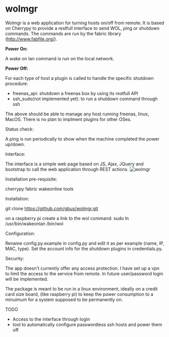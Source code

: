# wolmgr

Wolmgr is a web application for turning hosts on/off  from remote. 
It is based on Cherrypy to provide a restfull interface to send WOL, ping or shutdown commands.
The commands are run by the fabric library (http://www.fabfile.org/). 

<b>Power On:</b>

A wake on lan command is run on the local network.


<b>Power Off:</b>

For each type of host a plugin is called to handle the specific shutdown procedure:

- freenas_api: shutdown a freenas box by using its restfull API
- ssh_sudo(not implemented yet): to run a shutdown command through ssh

The above should be able to manage any host running freenas, linux, MacOS. There is no plan to implment plugins for other OSes.

Status check:

A ping is run periodically to show when the machine completed the power up/down.


Interface:

The interface is a simple web page based on JS, Ajax, JQuery and bootstrap to call the web application through REST actions.
![wolmgr](https://cloud.githubusercontent.com/assets/4559307/19318209/acab2466-909f-11e6-9b4c-a4d4b2f6e512.png)


Installation pre-requisite:

cherrypy
fabric
wakeonline tools

Installation:

git clone https://github.com/gbus/wolmgr.git

on a raspberry pi create a link to the wol command:
 sudo ln /usr/bin/wakeonlan /bin/wol

Configuration:

Rename config.py.example in config.py and edit it as per example (name, IP, MAC, type).
Set the account info for the shutdown plugins in credentials.py.

Security:

The app doesn't currently offer any access protection. I have set up a vpn to limit the access  to the service from remote. In future user/password login will be implemented. 

The package is meant to be run in a linux environment, ideally on a credit card size board, (like raspberry pi) to keep the power consumption to a minuimum for a system supposed to be permanently on.


TODO

- Access to the interface through login
- tool to automatically configure passwordless ssh hosts and power them off
